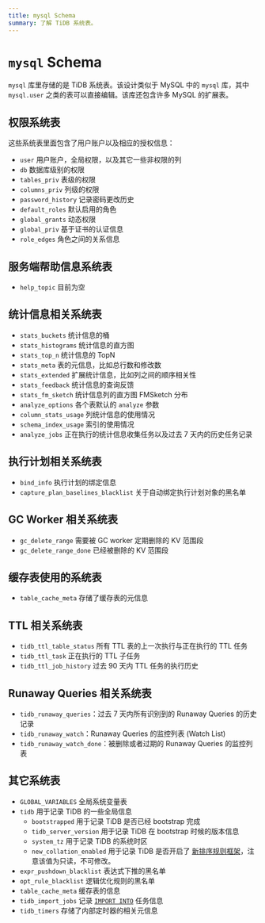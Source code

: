 ```yaml
---
title: mysql Schema
summary: 了解 TiDB 系统表。
---
```


# `mysql` Schema

`mysql` 库里存储的是 TiDB 系统表。该设计类似于 MySQL 中的 `mysql` 库，其中 `mysql.user` 之类的表可以直接编辑。该库还包含许多 MySQL 的扩展表。

## 权限系统表

这些系统表里面包含了用户账户以及相应的授权信息：

* `user` 用户账户，全局权限，以及其它一些非权限的列
* `db` 数据库级别的权限
* `tables_priv` 表级的权限
* `columns_priv` 列级的权限
* `password_history` 记录密码更改历史
* `default_roles` 默认启用的角色
* `global_grants` 动态权限
* `global_priv` 基于证书的认证信息
* `role_edges` 角色之间的关系信息

## 服务端帮助信息系统表

* `help_topic` 目前为空

## 统计信息相关系统表

* `stats_buckets` 统计信息的桶
* `stats_histograms` 统计信息的直方图
* `stats_top_n` 统计信息的 TopN
* `stats_meta` 表的元信息，比如总行数和修改数
* `stats_extended` 扩展统计信息，比如列之间的顺序相关性
* `stats_feedback` 统计信息的查询反馈
* `stats_fm_sketch` 统计信息列的直方图 FMSketch 分布
* `analyze_options` 各个表默认的 `analyze` 参数
* `column_stats_usage` 列统计信息的使用情况
* `schema_index_usage` 索引的使用情况
* `analyze_jobs` 正在执行的统计信息收集任务以及过去 7 天内的历史任务记录

## 执行计划相关系统表

* `bind_info` 执行计划的绑定信息
* `capture_plan_baselines_blacklist` 关于自动绑定执行计划对象的黑名单

## GC Worker 相关系统表

* `gc_delete_range` 需要被 GC worker 定期删除的 KV 范围段
* `gc_delete_range_done` 已经被删除的 KV 范围段

## 缓存表使用的系统表

* `table_cache_meta` 存储了缓存表的元信息

## TTL 相关系统表

* `tidb_ttl_table_status` 所有 TTL 表的上一次执行与正在执行的 TTL 任务
* `tidb_ttl_task` 正在执行的 TTL 子任务
* `tidb_ttl_job_history` 过去 90 天内 TTL 任务的执行历史

## Runaway Queries 相关系统表

* `tidb_runaway_queries`：过去 7 天内所有识别到的 Runaway Queries 的历史记录
* `tidb_runaway_watch`：Runaway Queries 的监控列表 (Watch List)
* `tidb_runaway_watch_done`：被删除或者过期的 Runaway Queries 的监控列表

## 其它系统表

* `GLOBAL_VARIABLES` 全局系统变量表
* `tidb` 用于记录 TiDB 的一些全局信息
    * `bootstrapped` 用于记录 TiDB 是否已经 bootstrap 完成
    * `tidb_server_version` 用于记录 TiDB 在 bootstrap 时候的版本信息
    * `system_tz` 用于记录 TiDB 的系统时区
    * `new_collation_enabled` 用于记录 TiDB 是否开启了 [新排序规则框架](/character-set-and-collation.md#新框架下的排序规则支持)，注意该值为只读，不可修改。
* `expr_pushdown_blacklist` 表达式下推的黑名单
* `opt_rule_blacklist` 逻辑优化规则的黑名单
* `table_cache_meta` 缓存表的信息
* `tidb_import_jobs` 记录 [`IMPORT INTO`](/sql-statements/sql-statement-import-into.md) 任务信息
* `tidb_timers` 存储了内部定时器的相关元信息
